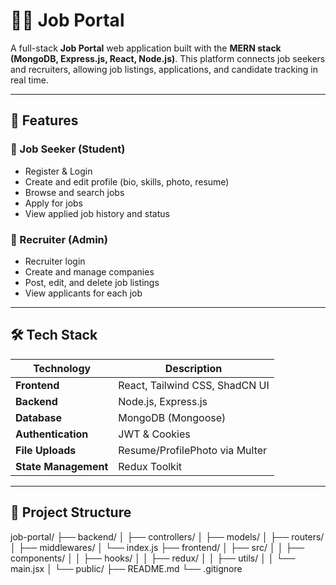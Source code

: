 # 🧑‍💼 Job Portal

A full-stack **Job Portal** web application built with the **MERN stack (MongoDB, Express.js, React, Node.js)**. This platform connects job seekers and recruiters, allowing job listings, applications, and candidate tracking in real time.

---

## 🚀 Features

### 👤 Job Seeker (Student)
- Register & Login
- Create and edit profile (bio, skills, photo, resume)
- Browse and search jobs
- Apply for jobs
- View applied job history and status

### 🏢 Recruiter (Admin)
- Recruiter login
- Create and manage companies
- Post, edit, and delete job listings
- View applicants for each job

---

## 🛠️ Tech Stack

| Technology     | Description                           |
|----------------|---------------------------------------|
| **Frontend**   | React, Tailwind CSS, ShadCN UI        |
| **Backend**    | Node.js, Express.js                   |
| **Database**   | MongoDB (Mongoose)                    |
| **Authentication** | JWT & Cookies                    |
| **File Uploads** | Resume/ProfilePhoto via Multer      |
| **State Management** | Redux Toolkit                   |

---

## 📂 Project Structure

job-portal/
├── backend/
│ ├── controllers/
│ ├── models/
│ ├── routers/
│ ├── middlewares/
│ └── index.js
├── frontend/
│ ├── src/
│ │ ├── components/
│ │ ├── hooks/
│ │ ├── redux/
│ │ ├── utils/
│ │ └── main.jsx
│ └── public/
├── README.md
└── .gitignore


